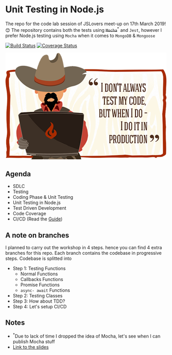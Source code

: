 # Unit Testing in Node.js

The repo for the code lab session of JSLovers meet-up on 17th March 2019! :blush:
The repository contains both the tests using ~~`Mocha`~~<sup>\*</sup> and `Jest`, however I prefer Node.js testing using `Mocha` when it comes to `MongoDB` & `Mongoose`

[![Build Status](https://travis-ci.org/ashokdey/nodejs-unit-testing.svg?branch=step-4-ci-cd)](https://travis-ci.org/ashokdey/nodejs-unit-testing) [![Coverage Status](https://coveralls.io/repos/github/ashokdey/nodejs-unit-testing/badge.svg?branch=step-4-ci-cd)](https://coveralls.io/github/ashokdey/nodejs-unit-testing?branch=step-4-ci-cd)

![Intro Image](.github/0.png)

## Agenda

- SDLC
- Testing
- Coding Phase & Unit Testing
- Unit Testing in Node.js
- Test Driven Development
- Code Coverage
- CI/CD (Read the [Guide](Setup-For-CI.md))

## A note on branches

I planned to carry out the workshop in 4 steps. hence you can find 4 extra branches for this repo. Each branch contains the codebase in progressive steps. Codebase is splitted into

- Step 1: Testing Functions
  - Normal Functions
  - Callbacks Functions
  - Promise Functions
  - `async- await` Functions
- Step 2: Testing Classes
- Step 3: How about TDD?
- Step 4: Let's setup CI/CD

## Notes

- <sup>\*</sup>Due to lack of time I dropped the idea of Mocha, let's see when I can publish Mocha stuff
- [Link to the slides](https://docs.google.com/presentation/d/1s6HfL4GizW7f09Lq3mcA_k82x45tIV2Rh_MsIOLu0YE/edit?usp=sharing)
